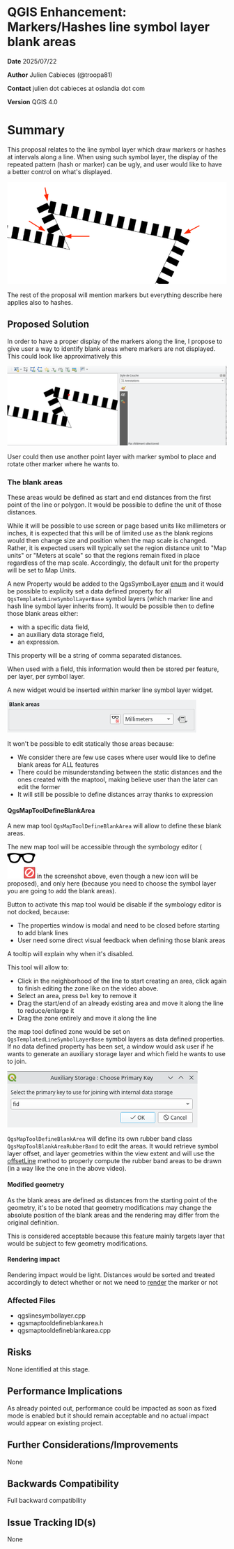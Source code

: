 # QGIS Enhancement: Markers/Hashes line symbol layer blank areas 

**Date** 2025/07/22

**Author** Julien Cabieces (@troopa81)

**Contact** julien dot cabieces at oslandia dot com

**Version** QGIS 4.0

# Summary

This proposal relates to the line symbol layer which draw markers or hashes at intervals along a line. When using such symbol layer, the display of the repeated pattern (hash or marker) can be ugly, and user would like to have a better control on what's displayed.

![issue.png](images/qep345/issue.png)

The rest of the proposal will mention markers but everything describe here applies also to hashes.

## Proposed Solution

In order to have a proper display of the markers along the line, I propose to give user a way to identify blank areas where markers are not displayed. This could look like approximatively this

![poc.gif](images/qep345/poc.gif)

User could then use another point layer with marker symbol to place and rotate other marker where he wants to. 


### The blank areas

These areas would be defined as start and end distances from the first point of the line or polygon. It would be possible to define the unit of those distances.

While it will be possible to use screen or page based units like millimeters or inches, it is expected that this will be of limited use as the blank regions would then change size and position when the map scale is changed. Rather, it is expected users will typically set the region distance unit to "Map units" or "Meters at scale" so that the regions remain fixed in place regardless of the map scale. Accordingly, the default unit for the property will be set to Map Units.

A new Property would be added to the QgsSymbolLayer [enum](https://github.com/qgis/QGIS/blob/d01be3798eb05c74a61629042f7189ad9c594b1e/src/core/symbology/qgssymbollayer.h#L147) and it would be possible to explicity set a data defined property for all `QgsTemplatedLineSymbolLayerBase` symbol layers (which marker line and hash line symbol layer inherits from). It would be possible then to define those blank areas either:
- with a specific data field,
- an auxiliary data storage field,
- an expression.

This property will be a string of comma separated distances. 

When used with a field, this information would then be stored per feature, per layer, per symbol layer.

A new widget would be inserted within marker line symbol layer widget.

![blankareas_widget.png](images/qep345/blankareas_widget.png)

It won't be possible to edit statically those areas because:
- We consider there are few use cases where user would like to define blank areas for ALL features
- There could be misunderstanding between the static distances and the ones created with the maptool, making believe user than the later can edit the former
- It will still be possible to define distances array thanks to expression


#### QgsMapToolDefineBlankArea

A new map tool `QgsMapToolDefineBlankArea` will allow to define these blank areas. 

The new map tool will be accessible through the symbology editor (![mActionRemoveAllFromOverview.svg](images/qep345/mActionRemoveAllFromOverview.svg) in the screenshot above, even though a new icon will be proposed), and only here (because you need to choose the symbol layer you are going to add the blank areas).

Button to activate this map tool would be disable if the symbology editor is not docked, because:
- The properties window is modal and need to be closed before starting to add blank lines
- User need some direct visual feedback when defining those blank areas

A tooltip will explain why when it's disabled.

This tool will allow to:
- Click in the neighborhood of the line to start creating an area, click again to finish editing the zone like on the video above.
- Select an area, press `Del` key to remove it
- Drag the start/end of an already existing area and move it along the line to reduce/enlarge it
- Drag the zone entirely and move it along the line

the map tool defined zone would be set on `QgsTemplatedLineSymbolLayerBase` symbol layers as data defined properties. If no data defined property has been set, a window would ask user if he wants to generate an auxiliary storage layer and which field he wants to use to join.

![link_auxstorage.png](images/qep345/link_auxstorage.png)

`QgsMapToolDefineBlankArea` will define its own rubber band class `QgsMapToolBlankAreaRubberBand` to edit the areas. It would retrieve symbol layer offset, and layer geometries within the view extent and will use the  [offsetLine](https://github.com/qgis/QGIS/blob/d01be3798eb05c74a61629042f7189ad9c594b1e/src/core/symbology/qgssymbollayerutils.h#L1175) method to properly compute the rubber band areas to be drawn (in a way like the one in the above video).


#### Modified geometry

As the blank areas are defined as distances from the starting point of the geometry, it's to be noted that geometry modifications may change the absolute position of the blank areas and the rendering may differ from the original definition.

This is considered acceptable because this feature mainly targets layer that would be subject to few geometry modifications. 

#### Rendering impact

Rendering impact would be light. Distances would be sorted and treated accordingly to detect whether or not we need to [render](https://github.com/qgis/QGIS/blob/5b59269f98799597df125744823a0163d3061548/src/core/symbology/qgslinesymbollayer.cpp#L1872) the marker or not


### Affected Files

- qgslinesymbollayer.cpp
- qgsmaptooldefineblankarea.h
- qgsmaptooldefineblankarea.cpp

## Risks

None identified at this stage.

## Performance Implications

As already pointed out, performance could be impacted as soon as fixed mode is enabled but it should remain acceptable and no actual impact would appear on existing project.

## Further Considerations/Improvements

None

## Backwards Compatibility

Full backward compatibility

## Issue Tracking ID(s)

None

